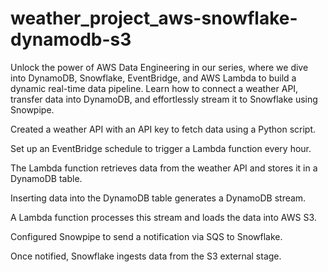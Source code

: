 # weather_project_aws-snowflake-dynamodb-s3
Unlock the power of AWS Data Engineering in our series, where we dive into DynamoDB, Snowflake, EventBridge, and AWS Lambda to build a dynamic real-time data pipeline. Learn how to connect a weather API, transfer data into DynamoDB, and effortlessly stream it to Snowflake using Snowpipe.

Created a weather API with an API key to fetch data using a Python script.


Set up an EventBridge schedule to trigger a Lambda function every hour.


The Lambda function retrieves data from the weather API and stores it in a DynamoDB table.


Inserting data into the DynamoDB table generates a DynamoDB stream.


A Lambda function processes this stream and loads the data into AWS S3.


Configured Snowpipe to send a notification via SQS to Snowflake.


Once notified, Snowflake ingests data from the S3 external stage.
